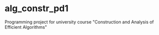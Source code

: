# alg_constr_pd1
Programming project for university course "Construction and Analysis of Efficient Algorithms"
